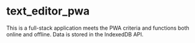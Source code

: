 # text_editor_pwa
  This is a full-stack application meets the PWA criteria and functions both online and offline. Data is stored in the  IndexedDB API.
